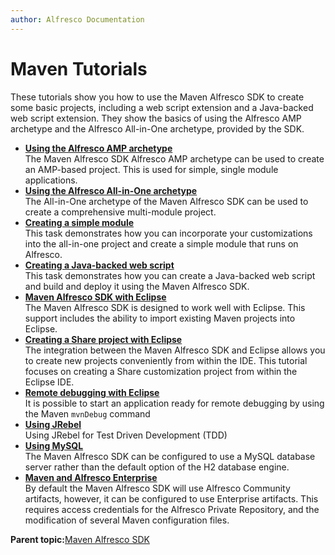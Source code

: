 ```yaml
---
author: Alfresco Documentation
---
```


# Maven Tutorials

These tutorials show you how to use the Maven Alfresco SDK to create some basic projects, including a web script extension and a Java-backed web script extension. They show the basics of using the Alfresco AMP archetype and the Alfresco All-in-One archetype, provided by the SDK.

-   **[Using the Alfresco AMP archetype](../tasks/dev-extensions-maven-sdk-tutorials-amp-archetype.md)**  
The Maven Alfresco SDK Alfresco AMP archetype can be used to create an AMP-based project. This is used for simple, single module applications.
-   **[Using the Alfresco All-in-One archetype](../tasks/dev-extensions-maven-sdk-tutorials-all-in-one-archetype.md)**  
The All-in-One archetype of the Maven Alfresco SDK can be used to create a comprehensive multi-module project.
-   **[Creating a simple module](../tasks/dev-extensions-maven-sdk-tutorials-creating-a-simple-module.md)**  
This task demonstrates how you can incorporate your customizations into the all-in-one project and create a simple module that runs on Alfresco.
-   **[Creating a Java-backed web script](../tasks/dev-extensions-maven-sdk-tutorials-java-backed.md)**  
This task demonstrates how you can create a Java-backed web script and build and deploy it using the Maven Alfresco SDK.
-   **[Maven Alfresco SDK with Eclipse](../tasks/dev-extensions-maven-sdk-eclipse.md)**  
The Maven Alfresco SDK is designed to work well with Eclipse. This support includes the ability to import existing Maven projects into Eclipse.
-   **[Creating a Share project with Eclipse](../tasks/dev-extensions-maven-sdk-eclipse-share.md)**  
The integration between the Maven Alfresco SDK and Eclipse allows you to create new projects conveniently from within the IDE. This tutorial focuses on creating a Share customization project from within the Eclipse IDE.
-   **[Remote debugging with Eclipse](../tasks/dev-extensions-maven-sdk-eclipse-remote-debugging.md)**  
It is possible to start an application ready for remote debugging by using the Maven `mvnDebug` command
-   **[Using JRebel](../concepts/dev-extensions-maven-sdk-tutorials-jrebel-intro.md)**  
Using JRebel for Test Driven Development \(TDD\)
-   **[Using MySQL](../concepts/dev-extensions-maven-sdk-tutorials-mysql-intro.md)**  
The Maven Alfresco SDK can be configured to use a MySQL database server rather than the default option of the H2 database engine.
-   **[Maven and Alfresco Enterprise](../concepts/dev-extensions-maven-sdk-tutorials-alfresco-enterprise.md)**  
By default the Maven Alfresco SDK will use Alfresco Community artifacts, however, it can be configured to use Enterprise artifacts. This requires access credentials for the Alfresco Private Repository, and the modification of several Maven configuration files.

**Parent topic:**[Maven Alfresco SDK](../concepts/dev-extensions-maven-sdk-intro.md)

